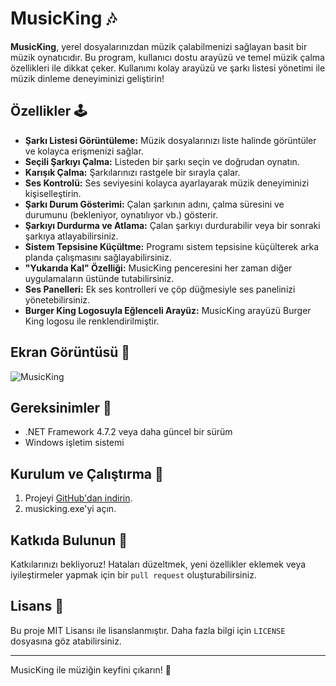 # MusicKing 🎶

**MusicKing**, yerel dosyalarınızdan müzik çalabilmenizi sağlayan basit bir müzik oynatıcıdır. Bu program, kullanıcı dostu arayüzü ve temel müzik çalma özellikleri ile dikkat çeker. Kullanımı kolay arayüzü ve şarkı listesi yönetimi ile müzik dinleme deneyiminizi geliştirin!

## Özellikler 🕹️

- **Şarkı Listesi Görüntüleme:** Müzik dosyalarınızı liste halinde görüntüler ve kolayca erişmenizi sağlar.
- **Seçili Şarkıyı Çalma:** Listeden bir şarkı seçin ve doğrudan oynatın.
- **Karışık Çalma:** Şarkılarınızı rastgele bir sırayla çalar.
- **Ses Kontrolü:** Ses seviyesini kolayca ayarlayarak müzik deneyiminizi kişiselleştirin.
- **Şarkı Durum Gösterimi:** Çalan şarkının adını, çalma süresini ve durumunu (bekleniyor, oynatılıyor vb.) gösterir.
- **Şarkıyı Durdurma ve Atlama:** Çalan şarkıyı durdurabilir veya bir sonraki şarkıya atlayabilirsiniz.
- **Sistem Tepsisine Küçültme:** Programı sistem tepsisine küçülterek arka planda çalışmasını sağlayabilirsiniz.
- **"Yukarıda Kal" Özelliği:** MusicKing penceresini her zaman diğer uygulamaların üstünde tutabilirsiniz.
- **Ses Panelleri:** Ek ses kontrolleri ve çöp düğmesiyle ses panelinizi yönetebilirsiniz.
- **Burger King Logosuyla Eğlenceli Arayüz:** MusicKing arayüzü Burger King logosu ile renklendirilmiştir.

## Ekran Görüntüsü 📸

![MusicKing](https://github.com/user-attachments/assets/your_image_link_here)

## Gereksinimler 🔧

- .NET Framework 4.7.2 veya daha güncel bir sürüm
- Windows işletim sistemi

## Kurulum ve Çalıştırma 🚀

1. Projeyi [GitHub'dan indirin](https://github.com/kullanıcı-adı/proje-adı).
2. musicking.exe'yi açın.

## Katkıda Bulunun 🤝

Katkılarınızı bekliyoruz! Hataları düzeltmek, yeni özellikler eklemek veya iyileştirmeler yapmak için bir `pull request` oluşturabilirsiniz.

## Lisans 📄

Bu proje MIT Lisansı ile lisanslanmıştır. Daha fazla bilgi için `LICENSE` dosyasına göz atabilirsiniz.

---

MusicKing ile müziğin keyfini çıkarın! 🎉
